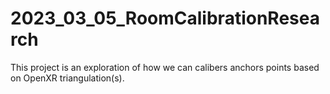 # 2023_03_05_RoomCalibrationResearch
This project is an exploration of how we can calibers anchors points based on OpenXR triangulation(s). 
